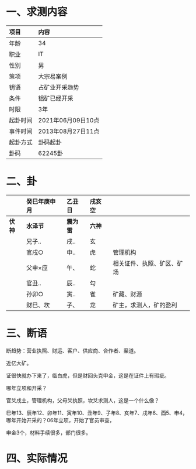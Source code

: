 # 一、求测内容

| 项目     | 内容               |
| :------- | :----------------- |
| 年龄     | 34                 |
| 职业     | IT                 |
| 性别     | 男                 |
| 策项     | 大宗易案例         |
| 钥语     | 占矿业开采趋势     |
| 条件     | 铝矿已经开采       |
| 时限     | 3年                |
| 起卦时间 | 2021年06月09日10点 |
| 事件时间 | 2013年08月27日11点 |
| 起卦方式 | 卦码起卦           |
| 卦码     | 62245卦            |

# 二、卦

|                | 癸巳年庚申月     | 乙丑日           | 戌亥空         |                            |
| :------------- | :--------------- | :--------------- | :------------- | -------------------------- |
| **伏神** | **水泽节** | **震为雷** | **六神** |                            |
|                | 兄子..           | 戌..             | 玄             |                            |
|                | 官戌○           | 申..             | 虎             | 管理机构                   |
|                | 父申×应         | 午、             | 蛇             | 相关证件、执照、矿区、矿场 |
|                | 官丑..           | 辰..             | 勾             |                            |
|                | 孙卯○           | 寅..             | 雀             | 矿藏、财源                 |
|                | 财巳、坎         | 子、             | 龙             | 矿主，求测人，矿的盈利     |

# 三、断语

断趋势：营业执照、财运、客户、供应商、合作者、渠道。

近亿大矿。

证很快就办下来了，临白虎，但是财回头克申金，这是在证件上有瑕疵。

哪年立项和开采？

官爻戌土，管理机构，父母爻执照，坎爻求测人，这是一个什么像？

巳年13、辰年12、卯年11、寅年10、丑年9、子年8、亥年7、戌年6、酉5、申4，哪年开始开采的？06年立项，开始了官员审查，

申金3个，材料手续很多，部门很多。

# 四、实际情况

